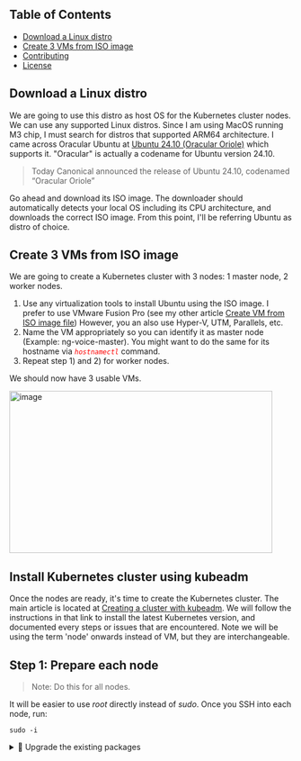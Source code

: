 ## Table of Contents

- [Download a Linux distro](#download-a-linux-distro)
- [Create 3 VMs from ISO image](#create-3-vms-from-iso-image)
- [Contributing](#contributing)
- [License](#license)

## Download a Linux distro 
We are going to use this distro as host OS for the Kubernetes cluster nodes. 
We can use any supported Linux distros. Since I am using MacOS running M3 chip, I must search for distros that supported ARM64 architecture. 
I came across Oracular Ubuntu at [Ubuntu 24.10 (Oracular Oriole)](https://cdimage.ubuntu.com/releases/oracular/release/) which supports it.
"Oracular" is actually a codename for Ubuntu version 24.10.

> Today Canonical announced the release of Ubuntu 24.10, codenamed “Oracular Oriole”

Go ahead and download its ISO image. The downloader should automatically detects your local OS including its CPU architecture, and downloads the correct ISO image. 
From this point, I'll be referring Ubuntu as distro of choice.

## Create 3 VMs from ISO image

We are going to create a Kubernetes cluster with 3 nodes: 1 master node, 2 worker nodes.

1. Use any virtualization tools to install Ubuntu using the ISO image.
   I prefer to use VMware Fusion Pro (see my other article [Create VM from ISO image file](https://github.com/faizyakob/my-linux-repo/blob/main/Create%20VM%20from%20ISO%20image%20file.md))
   However, you an also use Hyper-V, UTM, Parallels, etc.
2. Name the VM appropriately so you can identify it as master node (Example: ng-voice-master). You might want to do the same for its hostname via <code style="color : red">*hostnamectl*</code> command. 
3. Repeat step 1) and 2) for worker nodes.

We should now have 3 usable VMs.


<img width="468" height="288" alt="image" src="https://github.com/user-attachments/assets/f4923585-3198-4ea2-9cb8-f1d80034633e" />


## Install Kubernetes cluster using kubeadm
Once the nodes are ready, it's time to create the Kubernetes cluster. The main article is located at [Creating a cluster with kubeadm](https://kubernetes.io/docs/setup/production-environment/tools/kubeadm/create-cluster-kubeadm/). We will follow the instructions in that link to install the latest Kubernetes version, and documented every steps or issues that are encountered. 
Note we will be using the term 'node' onwards instead of VM, but they are interchangeable. 

## Step 1: Prepare each node

> Note: Do this for all nodes.

It will be easier to use *root* directly instead of *sudo*. Once you SSH into each node, run:

```
sudo -i
```

<details>
  <summary>🔧 Upgrade the existing packages</summary><br>

```
apt-get update && apt-get upgrade -y
```

<details>
  <summary>🚫 Disable swap</summary><br>

This step is **IMPORTANT**, otherwise the cluster instantiation will fail later. 
> The reason behind disabling swap is to avoid some Kubernetes contents being written to temporary filesystem (tmpfs).<br>

```
swapoff -a
sed -i '/\/swap\.img/ s/^/#/' /etc/fstab
```

Double check the last swap line is commented out successfully. If not, do so manually by editing the /etc/fstab file.
<img width="1700" height="288" alt="image" src="https://github.com/user-attachments/assets/037e5271-7b97-4a3d-89df-f6c32913636a" />

<details>
  <summary>🚀 Install containerd</summary><br>

Containerd is the default CRI for Kubernetes. As with all modern Linux distros, we need to configure it to use systemd as cgroup driver.<br>

1. Download containerd from Docker, and add it to local repository list: 

```
install -m 0755 -d /etc/apt/keyrings
curl -fsSL https://download.docker.com/linux/ubuntu/gpg -o /etc/apt/keyrings/docker.asc
chmod a+r /etc/apt/keyrings/docker.asc
echo \
  "deb [arch=$(dpkg --print-architecture) signed-by=/etc/apt/keyrings/docker.asc] https://download.docker.com/linux/ubuntu \
  $(. /etc/os-release && echo "$VERSION_CODENAME") stable" | \
  tee /etc/apt/sources.list.d/docker.list > /dev/null
```

2. Update packages and install containerd: 

```
apt-get update
apt-get install containerd.io -y
```

3. Configure containerd to use systemd as cgroup driver:

```
mkdir -p /etc/containerd
containerd config default | tee /etc/containerd/config.toml
sed -e 's/SystemdCgroup = false/SystemdCgroup = true/g' -i /etc/containerd/config.toml
systemctl restart containerd
systemctl enable containerd
```

4. Configure containerd to load _overlay_ and _br_netfilter_ modules:

```
cat <<EOF | tee /etc/modules-load.d/containerd.conf
overlay
br_netfilter
EOF
```

5. Enable kernel parameters to allow traffic forwarding:

```
cat << EOF | tee /etc/sysctl.d/kubernetes.conf
net.bridge.bridge-nf-call-ip6tables = 1
net.bridge.bridge-nf-call-iptables = 1
net.ipv4.ip_forward = 1
EOF
```

6. Load the configured modules to make them effective:

```
modprobe overlay
modprobe br_netfilter
sysctl --system
```

7. Verify containerd is running:
> If everything is done correctly, containerd should be running at this point. If not, recheck previous steps that could have been missed.

```
systemctl status containerd
```
<img width="1858" height="494" alt="image" src="https://github.com/user-attachments/assets/bf05bd99-ef5a-4746-9eb6-5a89656822ac" />


   


  







